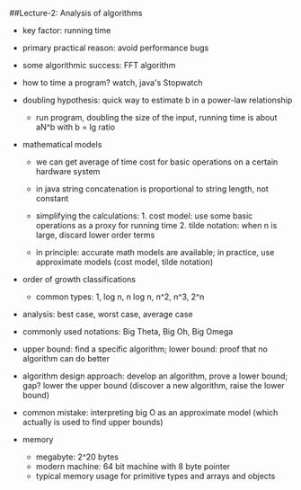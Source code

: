 ##Lecture-2: Analysis of algorithms
* key factor: running time
* primary practical reason: avoid performance bugs
* some algorithmic success: FFT algorithm
* how to time a program? watch, java's Stopwatch
* doubling hypothesis: quick way to estimate b in a power-law relationship
    * run program, doubling the size of the input, running time is about aN^b with b = lg ratio
* mathematical models
    * we can get average of time cost for basic operations on a certain hardware system
    * in java string concatenation is proportional to string length, not constant
    * simplifying the calculations: 1. cost model: use some basic operations as a proxy for running time
                                    2. tilde notation: when n is large, discard lower order terms
                                    
    * in principle: accurate math models are available; in practice, use approximate models (cost model, tilde notation)
    
* order of growth classifications
    * common types: 1, log n, n log n, n^2, n^3, 2^n
    
* analysis: best case, worst case, average case
* commonly used notations: Big Theta, Big Oh, Big Omega
* upper bound: find a specific algorithm; lower bound: proof that no algorithm can do better
* algorithm design approach: develop an algorithm, prove a lower bound; gap? lower the upper bound (discover a new algorithm, raise the lower bound)
* common mistake: interpreting big O as an approximate model (which actually is used to find upper bounds)

* memory
    * megabyte: 2^20 bytes
    * modern machine: 64 bit machine with 8 byte pointer
    * typical memory usage for primitive types and arrays and objects

    
    